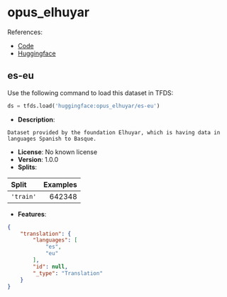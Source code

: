# opus_elhuyar

References:

*   [Code](https://github.com/huggingface/datasets/blob/master/datasets/opus_elhuyar)
*   [Huggingface](https://huggingface.co/datasets/opus_elhuyar)


## es-eu


Use the following command to load this dataset in TFDS:

```python
ds = tfds.load('huggingface:opus_elhuyar/es-eu')
```

*   **Description**:

```
Dataset provided by the foundation Elhuyar, which is having data in languages Spanish to Basque.
```

*   **License**: No known license
*   **Version**: 1.0.0
*   **Splits**:

Split  | Examples
:----- | -------:
`'train'` | 642348

*   **Features**:

```json
{
    "translation": {
        "languages": [
            "es",
            "eu"
        ],
        "id": null,
        "_type": "Translation"
    }
}
```


